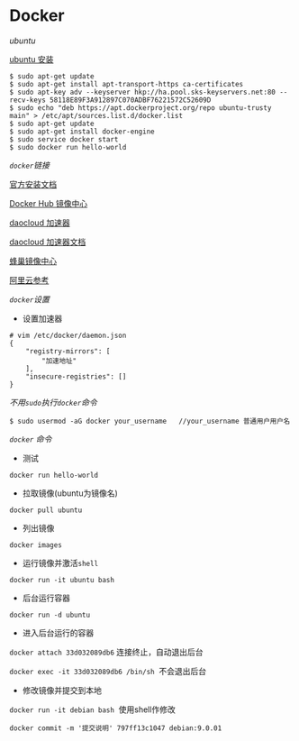 # Docker

*ubuntu*

[ubuntu 安装](https://docs.docker.com/engine/installation/linux/ubuntulinux/)

```shell
$ sudo apt-get update
$ sudo apt-get install apt-transport-https ca-certificates
$ sudo apt-key adv --keyserver hkp://ha.pool.sks-keyservers.net:80 --recv-keys 58118E89F3A912897C070ADBF76221572C52609D
$ sudo echo "deb https://apt.dockerproject.org/repo ubuntu-trusty main" > /etc/apt/sources.list.d/docker.list
$ sudo apt-get update
$ sudo apt-get install docker-engine
$ sudo service docker start
$ sudo docker run hello-world
```


*`docker`链接*

[官方安装文档](https://docs.docker.com/engine/installation/linux/)

[Docker Hub 镜像中心](https://hub.docker.com/)

[daocloud 加速器](https://www.daocloud.io/mirror#accelerator-doc)

[daocloud 加速器文档](http://guide.daocloud.io/dcs/daocloud-9153151.html)

[蜂巢镜像中心](https://c.163.com/hub#/m/home/)

[阿里云参考](https://yq.aliyun.com/articles/7695?spm=5176.100239.blogcont29941.14.ZE3kQk)


*`docker`设置*

- 设置加速器

```shell
# vim /etc/docker/daemon.json
{
    "registry-mirrors": [
        "加速地址"
    ],
    "insecure-registries": []
}
```

*不用`sudo`执行`docker`命令*

```shell
$ sudo usermod -aG docker your_username   //your_username 普通用户用户名
```

*`docker` 命令*

- 测试

`docker run hello-world`

- 拉取镜像(ubuntu为镜像名)

`docker pull ubuntu`

- 列出镜像

`docker images`

- 运行镜像并激活`shell`

`docker run -it ubuntu bash`

- 后台运行容器

`docker run -d ubuntu`

- 进入后台运行的容器

`docker attach 33d032089db6` 连接终止，自动退出后台

`docker exec -it 33d032089db6 /bin/sh`  不会退出后台

- 修改镜像并提交到本地

`docker run -it debian bash`  使用shell作修改

`docker commit -m '提交说明' 797ff13c1047 debian:9.0.01`


